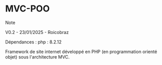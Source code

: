 # MVC-POO

> [!NOTE]
> V0.2 -
> 23/01/2025 -
> Roicobraz
>
> Dépendances :
> php : 8.2.12 

Framework de site internet développé en PHP (en programmation orienté objet) sous l'architecture MVC.